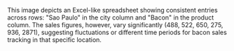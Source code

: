 This image depicts an Excel-like spreadsheet showing consistent entries across rows: "Sao Paulo" in the city column and "Bacon" in the product column. The sales figures, however, vary significantly (488, 522, 650, 275, 936, 2871), suggesting fluctuations or different time periods for bacon sales tracking in that specific location.